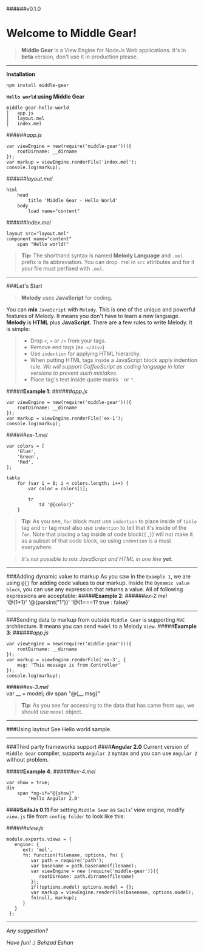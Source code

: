 ######v0.1.0

Welcome to Middle Gear!
==

>**Middle Gear** is a View Engine for NodeJs Web applications. It's in **beta** version, don't use it in production please.

----------

**Installation**

`npm install middle-gear`

**`Hello world` using Middle Gear**
```
middle-gear-hello-world
│   app.js
│   layout.mel   
│   index.mel
```
######*app.js*
```
var viewEngine = new(require('middle-gear'))({
	rootDirname: __dirname
});
var markup = viewEngine.renderFile('index.mel');
console.log(markup);
```
######*layout.mel*
```
html
	head
		title 'Middle Gear - Hello World'
	body
		load name="content"
```

######*index.mel*
```
layout src="layout.mel"
component name="content"
	span "Hello world!"
```
> **Tip:**  The shorthand syntax is named **Melody Language** and `.mel` prefix is its abbreviation. You can drop .mel in `src` attributes and for it your file must perfixed with `.mel`. 

----------
###Let's Start
> **Melody** uses **JavaScript** for coding.

You can **mix** `JavaScript` with `Melody`. This is one of the unique and powerful features of Melody. It means you don't have to learn a new language. **Melody** is **HTML** plus **JavaScript**. There are a few rules to write Melody. It is simple:

> - Drop `<`, `>` or `/>` from your tags.
> - Remove end tags (ex. ```</div>```)
> - Use `indention` for applying HTML hierarchy. 
> - When putting HTML tags inside a JavaScript block apply indention rule. 
> *We will support CoffeeScript as coding language in later versions to prevent such mistakes.*
> - Place tag's text inside quote marks `'` or `"`.

#####**Example 1**:
######*app.js*
```
var viewEngine = new(require('middle-gear'))({
	rootDirname: __dirname
});
var markup = viewEngine.renderFile('ex-1');
console.log(markup);
```
######*ex-1.mel*
```
var colors = [
	'Blue',
	'Green',
	'Red',
];

table
	for (var i = 0; i < colors.length; i++) {
		var color = colors[i];
		
		tr
			td '@{color}'
	}
```
> **Tip**: As you see, `for` block must use `indention` to place inside of `table` tag and `tr` tag must also use `indention` to tell that it's inside of the `for`. Note that placing a tag inside of code block(`{` ,`}`) will not make it as a subset of that code block, so using `indention` is a must everywhere. 

> *It's not possible to mix JavaScript and HTML in one line **yet***. 

---
###Adding dynamic value to markup
As you saw in the `Example 1`, we are using `@{}` for adding code values to our markup. Inside the `Dynamic value block`, you can use any expression that returns a value. All of following expressions are acceptable:
#####**Example 2**:
######*ex-2.mel*	
    '@{1+1}'
    '@{parsInt("1")}'
    '@{1===1? true : false}'

---
###Sending data to markup from outside
`Middle Gear` is supporting `MVC` architecture. It means you can send `Model` to a Melody `View`.
#####**Example 3**:
######*app.js*	
```
var viewEngine = new(require('middle-gear'))({
	rootDirname: __dirname
});
var markup = viewEngine.renderFile('ex-3', {
	msg: 'This message is from Controller'
});
console.log(markup);
```
######*ex-3.mel*	
	var __ = model;
    div
	    span "@{__.msg}"
	   
> **Tip**: As you see for accessing to the data that has came from `app`, we should use `model` object. 

---
###Using laytout
See Hello world sample.

---

###Third party frameworks support
####**Angular 2.0**
Current version of `Middle Gear` compiler, supports `Angular 2` syntax and you can use `Angular 2` without problem.

#####**Example 4**:
######*ex-4.mel*	
```
var show = true;
div
	span *ng-if="@{show}"
		'Hello Angular 2.0'
```

####**SailsJs 0.11**
For setting `Middle Gear` as `Sails`' view engine, modify `view.js` file from `config folder` to look like this:

######*view.js*	
```
module.exports.views = {
   engine: {
      ext: 'mel',
      fn: function(filename, options, fn) {
         var path = require('path');
         var basename = path.basename(filename);
         var viewEngine = new (require('middle-gear'))({
            rootDirname: path.dirname(filename)
         });
         if(!options.model) options.model = {};
         var markup = viewEngine.renderFile(basename, options.model);
         fn(null, markup);
      }
   }
 };
```

-----
*Any suggestion?*

*Have fun! :)*
*Behzad Eshan*